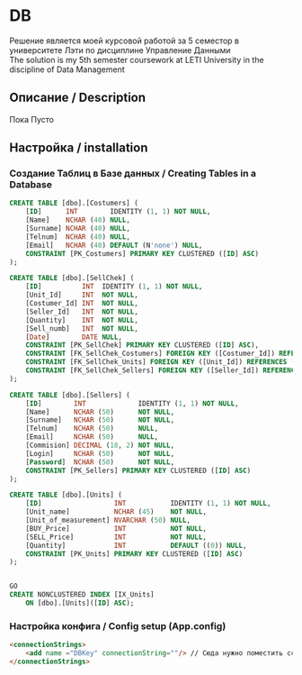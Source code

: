 # DB

Решение является моей курсовой работой за 5 семестор в университете Лэти по дисциплине Управление Данными  
The solution is my 5th semester coursework at LETI University in the discipline of Data Management  

## Описание / Description

Пока Пусто



## Настройка / installation

### Создание Таблиц в Базе данных / Creating Tables in a Database
``` sql
CREATE TABLE [dbo].[Costumers] (
    [ID]      INT        IDENTITY (1, 1) NOT NULL,
    [Name]    NCHAR (40) NULL,
    [Surname] NCHAR (40) NULL,
    [Telnum]  NCHAR (40) NULL,
    [Email]   NCHAR (40) DEFAULT (N'none') NULL,
    CONSTRAINT [PK_Costumers] PRIMARY KEY CLUSTERED ([ID] ASC)
);

CREATE TABLE [dbo].[SellChek] (
    [ID]          INT  IDENTITY (1, 1) NOT NULL,
    [Unit_Id]     INT  NOT NULL,
    [Costumer_Id] INT  NOT NULL,
    [Seller_Id]   INT  NOT NULL,
    [Quantity]    INT  NOT NULL,
    [Sell_numb]   INT  NOT NULL,
    [Date]        DATE NULL,
    CONSTRAINT [PK_SellChek] PRIMARY KEY CLUSTERED ([ID] ASC),
    CONSTRAINT [FK_SellChek_Costumers] FOREIGN KEY ([Costumer_Id]) REFERENCES [dbo].[Costumers] ([ID]),
    CONSTRAINT [FK_SellChek_Units] FOREIGN KEY ([Unit_Id]) REFERENCES [dbo].[Units] ([ID]),
    CONSTRAINT [FK_SellChek_Sellers] FOREIGN KEY ([Seller_Id]) REFERENCES [dbo].[Sellers] ([ID])
);

CREATE TABLE [dbo].[Sellers] (
    [ID]        INT             IDENTITY (1, 1) NOT NULL,
    [Name]      NCHAR (50)      NOT NULL,
    [Surname]   NCHAR (50)      NOT NULL,
    [Telnum]    NCHAR (50)      NULL,
    [Email]     NCHAR (50)      NULL,
    [Commision] DECIMAL (18, 2) NOT NULL,
    [Login]     NCHAR (50)      NOT NULL,
    [Password]  NCHAR (50)      NOT NULL,
    CONSTRAINT [PK_Sellers] PRIMARY KEY CLUSTERED ([ID] ASC)
);

CREATE TABLE [dbo].[Units] (
    [ID]                  INT           IDENTITY (1, 1) NOT NULL,
    [Unit_name]           NCHAR (45)    NOT NULL,
    [Unit_of_measurement] NVARCHAR (50) NULL,
    [BUY_Price]           INT           NOT NULL,
    [SELL_Price]          INT           NOT NULL,
    [Quantity]            INT           DEFAULT ((0)) NULL,
    CONSTRAINT [PK_Units] PRIMARY KEY CLUSTERED ([ID] ASC)
);


GO
CREATE NONCLUSTERED INDEX [IX_Units]
    ON [dbo].[Units]([ID] ASC);

```

### Настройка конфига / Config setup (App.config)

```html
<connectionStrings>
    <add name ="DBKey" connectionString=""/> // Сюда нужно поместить ссылку на базу данных
</connectionStrings>
```
